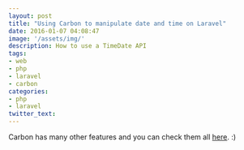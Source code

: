 ```yaml
---
layout: post
title: "Using Carbon to manipulate date and time on Laravel"
date: 2016-01-07 04:08:47
image: '/assets/img/'
description: How to use a TimeDate API
tags:
- web
- php
- laravel
- carbon
categories:
- php
- laravel 
twitter_text:
---
```




Carbon has many other features and you can check them all [here](https://github.com/briannesbitt/Carbon). :)
